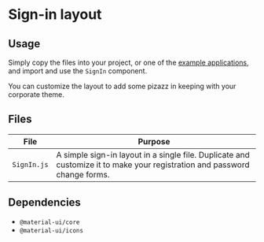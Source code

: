 # Sign-in layout

## Usage

Simply copy the files into your project, or one of the [example applications](https://github.com/mui-org/material-ui/tree/master/examples), and import and use the `SignIn` component.

You can customize the layout to add some pizazz in keeping with your corporate theme.

## Files

| File  | Purpose  |
|---    |---       |
| `SignIn.js` | A simple sign-in layout in a single file. Duplicate and customize it to make your registration and password change forms. |


## Dependencies

- `@material-ui/core`
- `@material-ui/icons`
